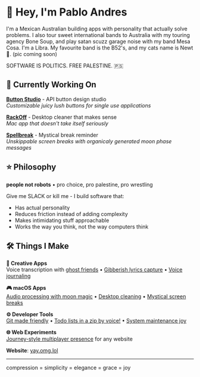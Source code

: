 # 👋 Hey, I'm Pablo Andres

I'm a Mexican Australian building apps with personality that actually solve problems.
I also tour sweet international bands to Australia with my touring agency Bone Soup, 
and play satan scuzz garage noise with my band Mesa Cosa. I'm a Libra. My favourite band is the B52's, and my cats name is Newt 💜. (pic coming soon)

SOFTWARE IS POLITICS. FREE PALESTINE. 🇵🇸

## 🎯 Currently Working On

**[Button Studio](https://github.com/pibulus/button-studio)** - API button design studio  
*Customizable juicy lush buttons for single use applications*

**[RackOff](https://github.com/pibulus/rackoff)** - Desktop cleaner that makes sense  
*Mac app that doesn't take itself seriously*

**[Spellbreak](https://github.com/pibulus/spellbreak)** - Mystical break reminder  
*Unskippable screen breaks with organicaly generated moon phase messages*

## ⭐ Philosophy

**people not robots** • pro choice, pro palestine, pro wrestling

Give me SLACK or kill me - I build software that:
- Has actual personality
- Reduces friction instead of adding complexity  
- Makes intimidating stuff approachable
- Works the way you think, not the way computers think

## 🛠 Things I Make

**🎵 Creative Apps**  
Voice transcription with [ghost friends](https://github.com/pibulus/talktype) • [Gibberish lyrics capture](https://github.com/pibulus/riffrap) • [Voice journaling](https://github.com/pibulus/daysay)

**🎮 macOS Apps**  
[Audio processing with moon magic](https://github.com/pibulus/hexbloop) • [Desktop cleaning](https://github.com/pibulus/rackoff) • [Mystical screen breaks](https://github.com/pibulus/spellbreak)

**⚙️ Developer Tools**  
[Git made friendly](https://github.com/pibulus/git-monkey) • [Todo lists in a zip by voice!](https://github.com/pibulus/ziplist) • [System maintenance joy](https://github.com/pibulus/house-keeper)

**🌐 Web Experiments**  
[Journey-style multiplayer presence](https://github.com/pibulus/ambient-presence) for any website


**Website**: [yay.omg.lol](https://yay.omg.lol/)

---
compression = simplicity = elegance = grace = joy
